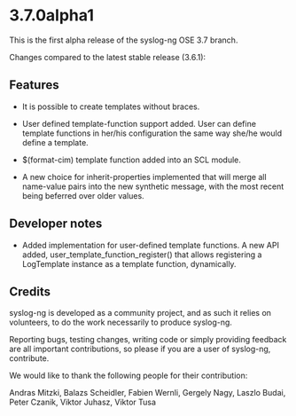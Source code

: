 3.7.0alpha1
===========

<!-- Fri, 07 Nov 2014 12:39:45 +0100 -->

This is the first alpha release of the syslog-ng OSE 3.7
branch.

Changes compared to the latest stable release (3.6.1):

Features
--------

 * It is possible to create templates without braces.

 * User defined template-function support added.
   User can define template functions in her/his configuration the same
   way she/he would define a template.

 * $(format-cim) template function added into an SCL module.

 * A new choice for inherit-properties implemented that will merge
   all name-value pairs into the new synthetic message, with the most recent
   being beferred over older values.

Developer notes
---------------

 * Added implementation for user-defined template functions.
   A new API added, user_template_function_register() that allows
   registering a LogTemplate instance as a template function, dynamically.

Credits
-------

syslog-ng is developed as a community project, and as such it relies
on volunteers, to do the work necessarily to produce syslog-ng.

Reporting bugs, testing changes, writing code or simply providing
feedback are all important contributions, so please if you are a user
of syslog-ng, contribute.

We would like to thank the following people for their contribution:

Andras Mitzki, Balazs Scheidler, Fabien Wernli, Gergely Nagy, Laszlo Budai,
Peter Czanik, Viktor Juhasz, Viktor Tusa
